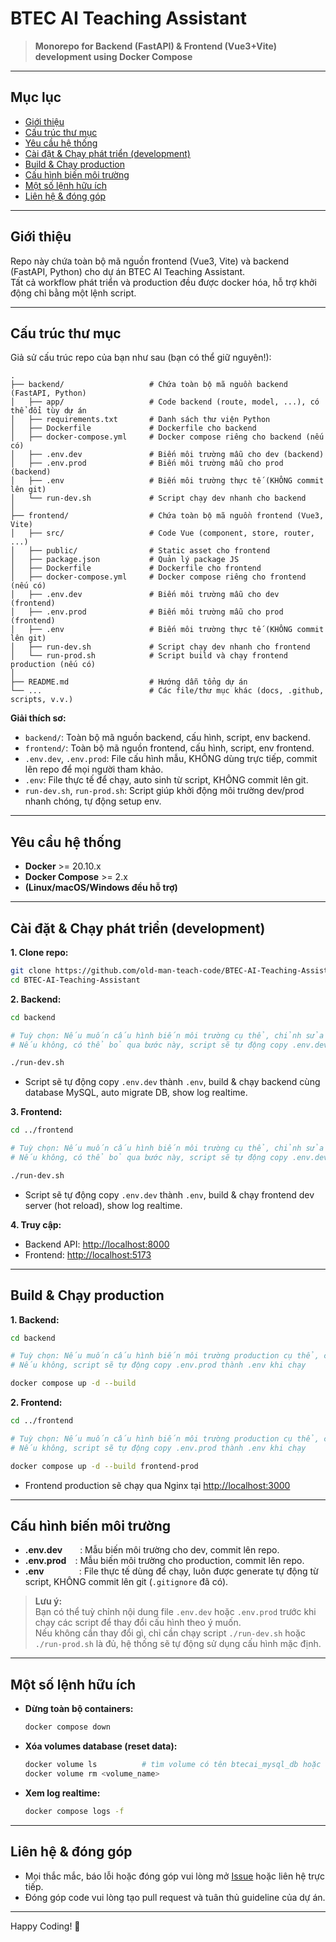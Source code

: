 # BTEC AI Teaching Assistant

> **Monorepo for Backend (FastAPI) & Frontend (Vue3+Vite) development using Docker Compose**

---

## Mục lục

- [Giới thiệu](#giới-thiệu)
- [Cấu trúc thư mục](#cấu-trúc-thư-mục)
- [Yêu cầu hệ thống](#yêu-cầu-hệ-thống)
- [Cài đặt & Chạy phát triển (development)](#cài-đặt--chạy-phát-triển-development)
- [Build & Chạy production](#build--chạy-production)
- [Cấu hình biến môi trường](#cấu-hình-biến-môi-trường)
- [Một số lệnh hữu ích](#một-số-lệnh-hữu-ích)
- [Liên hệ & đóng góp](#liên-hệ--đóng-góp)

---

## Giới thiệu

Repo này chứa toàn bộ mã nguồn frontend (Vue3, Vite) và backend (FastAPI, Python) cho dự án BTEC AI Teaching Assistant.  
Tất cả workflow phát triển và production đều được docker hóa, hỗ trợ khởi động chỉ bằng một lệnh script.

---

## Cấu trúc thư mục

Giả sử cấu trúc repo của bạn như sau (bạn có thể giữ nguyên!):

```
.
├── backend/                   # Chứa toàn bộ mã nguồn backend (FastAPI, Python)
│   ├── app/                   # Code backend (route, model, ...), có thể đổi tùy dự án
│   ├── requirements.txt       # Danh sách thư viện Python
│   ├── Dockerfile             # Dockerfile cho backend
│   ├── docker-compose.yml     # Docker compose riêng cho backend (nếu có)
│   ├── .env.dev               # Biến môi trường mẫu cho dev (backend)
│   ├── .env.prod              # Biến môi trường mẫu cho prod (backend)
│   ├── .env                   # Biến môi trường thực tế (KHÔNG commit lên git)
│   └── run-dev.sh             # Script chạy dev nhanh cho backend
│
├── frontend/                  # Chứa toàn bộ mã nguồn frontend (Vue3, Vite)
│   ├── src/                   # Code Vue (component, store, router, ...)
│   ├── public/                # Static asset cho frontend
│   ├── package.json           # Quản lý package JS
│   ├── Dockerfile             # Dockerfile cho frontend
│   ├── docker-compose.yml     # Docker compose riêng cho frontend (nếu có)
│   ├── .env.dev               # Biến môi trường mẫu cho dev (frontend)
│   ├── .env.prod              # Biến môi trường mẫu cho prod (frontend)
│   ├── .env                   # Biến môi trường thực tế (KHÔNG commit lên git)
│   ├── run-dev.sh             # Script chạy dev nhanh cho frontend
│   └── run-prod.sh            # Script build và chạy frontend production (nếu có)
│
├── README.md                  # Hướng dẫn tổng dự án
└── ...                        # Các file/thư mục khác (docs, .github, scripts, v.v.)
```

**Giải thích sơ:**
- `backend/`: Toàn bộ mã nguồn backend, cấu hình, script, env backend.
- `frontend/`: Toàn bộ mã nguồn frontend, cấu hình, script, env frontend.
- `.env.dev`, `.env.prod`: File cấu hình mẫu, KHÔNG dùng trực tiếp, commit lên repo để mọi người tham khảo.
- `.env`: File thực tế để chạy, auto sinh từ script, KHÔNG commit lên git.
- `run-dev.sh`, `run-prod.sh`: Script giúp khởi động môi trường dev/prod nhanh chóng, tự động setup env.

---

## Yêu cầu hệ thống

- **Docker** >= 20.10.x
- **Docker Compose** >= 2.x
- **(Linux/macOS/Windows đều hỗ trợ)**

---

## Cài đặt & Chạy phát triển (development)

**1. Clone repo:**
```bash
git clone https://github.com/old-man-teach-code/BTEC-AI-Teaching-Assistant.git
cd BTEC-AI-Teaching-Assistant
```

**2. Backend:**
```bash
cd backend

# Tuỳ chọn: Nếu muốn cấu hình biến môi trường cụ thể, chỉnh sửa file .env.dev theo ý bạn
# Nếu không, có thể bỏ qua bước này, script sẽ tự động copy .env.dev thành .env khi chạy

./run-dev.sh
```
- Script sẽ tự động copy `.env.dev` thành `.env`, build & chạy backend cùng database MySQL, auto migrate DB, show log realtime.

**3. Frontend:**
```bash
cd ../frontend

# Tuỳ chọn: Nếu muốn cấu hình biến môi trường cụ thể, chỉnh sửa file .env.dev theo ý bạn
# Nếu không, có thể bỏ qua bước này, script sẽ tự động copy .env.dev thành .env khi chạy

./run-dev.sh
```
- Script sẽ tự động copy `.env.dev` thành `.env`, build & chạy frontend dev server (hot reload), show log realtime.

**4. Truy cập:**
- Backend API: [http://localhost:8000](http://localhost:8000)
- Frontend: [http://localhost:5173](http://localhost:5173)

---

## Build & Chạy production

**1. Backend:**
```bash
cd backend

# Tuỳ chọn: Nếu muốn cấu hình biến môi trường production cụ thể, chỉnh sửa file .env.prod trước
# Nếu không, script sẽ tự động copy .env.prod thành .env khi chạy

docker compose up -d --build
```

**2. Frontend:**
```bash
cd ../frontend

# Tuỳ chọn: Nếu muốn cấu hình biến môi trường production cụ thể, chỉnh sửa file .env.prod trước
# Nếu không, script sẽ tự động copy .env.prod thành .env khi chạy

docker compose up -d --build frontend-prod
```
- Frontend production sẽ chạy qua Nginx tại [http://localhost:3000](http://localhost:3000)

---

## Cấu hình biến môi trường

- **.env.dev**  : Mẫu biến môi trường cho dev, commit lên repo.
- **.env.prod** : Mẫu biến môi trường cho production, commit lên repo.
- **.env**    : File thực tế dùng để chạy, luôn được generate tự động từ script, KHÔNG commit lên git (`.gitignore` đã có).

> **Lưu ý:**  
> Bạn có thể tuỳ chỉnh nội dung file `.env.dev` hoặc `.env.prod` trước khi chạy các script để thay đổi cấu hình theo ý muốn.  
> Nếu không cần thay đổi gì, chỉ cần chạy script `./run-dev.sh` hoặc `./run-prod.sh` là đủ, hệ thống sẽ tự động sử dụng cấu hình mặc định.

---

## Một số lệnh hữu ích

- **Dừng toàn bộ containers:**
  ```bash
  docker compose down
  ```
- **Xóa volumes database (reset data):**
  ```bash
  docker volume ls          # tìm volume có tên btecai_mysql_db hoặc db_data
  docker volume rm <volume_name>
  ```
- **Xem log realtime:**
  ```bash
  docker compose logs -f
  ```

---

## Liên hệ & đóng góp

- Mọi thắc mắc, báo lỗi hoặc đóng góp vui lòng mở [Issue](https://github.com/old-man-teach-code/BTEC-AI-Teaching-Assistant/issues) hoặc liên hệ trực tiếp.
- Đóng góp code vui lòng tạo pull request và tuân thủ guideline của dự án.

---

Happy Coding! 🚀
